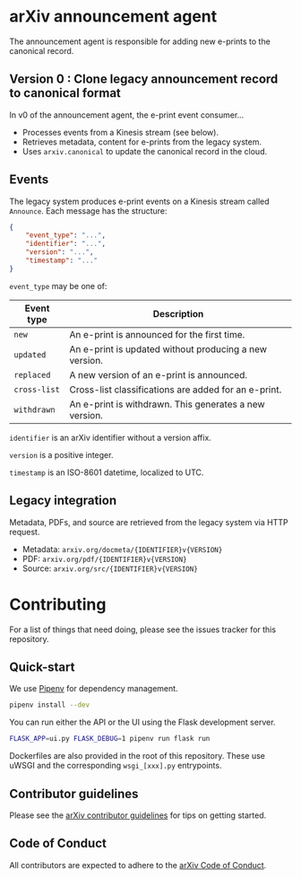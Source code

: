 # arXiv announcement agent

The announcement agent is responsible for adding new e-prints to the canonical
record.

## Version 0 : Clone legacy announcement record to canonical format

In v0 of the announcement agent, the e-print event consumer...

- Processes events from a Kinesis stream (see below).
- Retrieves metadata, content for e-prints from the legacy system.
- Uses ``arxiv.canonical`` to update the canonical record in the cloud.

## Events

The legacy system produces e-print events on a Kinesis stream called
``Announce``. Each message has the structure:

```json
{
    "event_type": "...",
    "identifier": "...",
    "version": "...",
    "timestamp": "..."    
}
```

``event_type`` may be one of:

| Event type | Description                                                    |
|------------|----------------------------------------------------------------|
| ``new``        | An e-print is announced for the first time.                |
| ``updated``    | An e-print is updated without producing a new version.     |
| ``replaced``   | A new version of an e-print is announced.                  |
| ``cross-list`` | Cross-list classifications are added for an e-print.       |
| ``withdrawn``  | An e-print is withdrawn. This generates a new version.     |

``identifier`` is an arXiv identifier without a version affix.

``version`` is a positive integer.

``timestamp`` is an ISO-8601 datetime, localized to UTC.

## Legacy integration

Metadata, PDFs, and source are retrieved from the legacy system via HTTP 
request.

- Metadata: ``arxiv.org/docmeta/{IDENTIFIER}v{VERSION}``
- PDF: ``arxiv.org/pdf/{IDENTIFIER}v{VERSION}``
- Source: ``arxiv.org/src/{IDENTIFIER}v{VERSION}``


# Contributing 

For a list of things that need doing, please see the issues tracker for this
repository.

## Quick-start

We use [Pipenv](https://github.com/pypa/pipenv) for dependency management.

```bash
pipenv install --dev
```

You can run either the API or the UI using the Flask development server.

```bash
FLASK_APP=ui.py FLASK_DEBUG=1 pipenv run flask run
```

Dockerfiles are also provided in the root of this repository. These use uWSGI and the
corresponding ``wsgi_[xxx].py`` entrypoints.

## Contributor guidelines

Please see the [arXiv contributor
guidelines](https://github.com/arXiv/.github/blob/master/CONTRIBUTING.md) for
tips on getting started.

## Code of Conduct

All contributors are expected to adhere to the [arXiv Code of
Conduct](https://arxiv.org/help/policies/code_of_conduct).